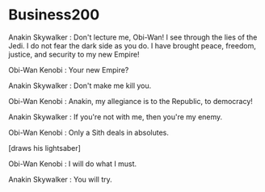 # Business200

Anakin Skywalker : Don't lecture me, Obi-Wan! I see through the lies of the Jedi. I do not fear the dark side as you do. I have brought peace, freedom, justice, and security to my new Empire!

Obi-Wan Kenobi : Your new Empire?

Anakin Skywalker : Don't make me kill you.

Obi-Wan Kenobi : Anakin, my allegiance is to the Republic, to democracy!

Anakin Skywalker : If you're not with me, then you're my enemy.

Obi-Wan Kenobi : Only a Sith deals in absolutes.

[draws his lightsaber] 

Obi-Wan Kenobi : I will do what I must.

Anakin Skywalker : You will try.